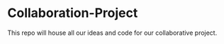 # Collaboration-Project

This repo will house all our ideas and code for our collaborative project.
